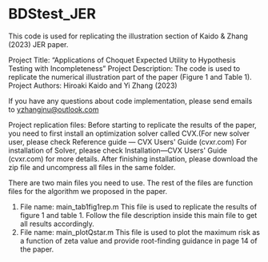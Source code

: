 # BDStest_JER
This code is used for replicating the illustration section of Kaido &amp; Zhang (2023) JER paper.

Project Title: “Applications of Choquet Expected Utility to Hypothesis Testing with Incompleteness”
Project Description: The code is used to replicate the numerical illustration part of the paper (Figure 1 and Table 1).
Project Authors: Hiroaki Kaido and Yi Zhang (2023)

If you have any questions about code implementation, please send emails to yzhangjnu@outlook.com

Project replication files:
Before starting to replicate the results of the paper, you need to first install an optimization solver called CVX.(For new solver user, please check Reference guide — CVX Users' Guide (cvxr.com)
For installation of Solver, please check Installation—CVX Users' Guide (cvxr.com) for more details.
After finishing installation, please download the zip file and uncompress all files in the same folder.


There are two main files you need to use. The rest of the files are function files for the algorithm we proposed in the paper.
1.	File name: main_tab1fig1rep.m
This file is used to replicate the results of figure 1 and table 1. Follow the file description inside this main file to get all results accordingly.
2.	File name: main_plotQstar.m
This file is used to plot the maximum risk as a function of zeta value and provide root-finding guidance in page 14 of the paper.
